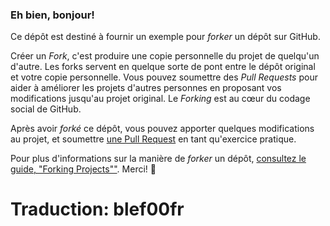 ### Eh bien, bonjour!

Ce dépôt est destiné à fournir un exemple pour *forker* un dépôt sur GitHub.

Créer un *Fork*, c'est produire une copie personnelle du projet de quelqu'un d'autre. Les forks servent en quelque sorte de pont entre le dépôt original et
votre copie personnelle. Vous pouvez soumettre des *Pull Requests* pour aider à améliorer les projets d'autres personnes en proposant vos modifications
jusqu'au projet original. Le *Forking* est au cœur du codage social de GitHub.

Après avoir *forké* ce dépôt, vous pouvez apporter quelques modifications au projet,
et soumettre [une Pull Request](https://github.com/octocat/Spoon-Knife/pulls) en tant qu'exercice pratique.

Pour plus d'informations sur la manière de *forker* un dépôt, [consultez le guide, "Forking Projects""](http://guides.github.com/overviews/forking/).
Merci! :sparkling_heart:

# Traduction: blef00fr
